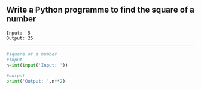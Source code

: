 ## Write a Python programme to find the square of a number

```
Input:  5
Output: 25
```

---

```python
#square of a number
#input
n=int(input('Input: '))

#output
print('Output: ',n**2)
```
